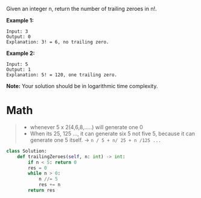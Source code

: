 Given an integer n, return the number of trailing zeroes in n!.

**Example 1:**
```
Input: 3
Output: 0
Explanation: 3! = 6, no trailing zero.
```
**Example 2:**
```
Input: 5
Output: 1
Explanation: 5! = 120, one trailing zero.
```
**Note:**
Your solution should be in logarithmic time complexity.

# Math
>* whenever 5 x 2(4,6,8,.....) will generate one 0
>* When its 25, 125 ..., it can generate six 5 not five 5, because it can generate one 5 itself. -> ```n / 5 + n/ 25 + n /125 ...```
```python
class Solution:
    def trailingZeroes(self, n: int) -> int:
        if n < 5: return 0
        res = 0
        while n > 0:
            n //= 5
            res += n
        return res
```